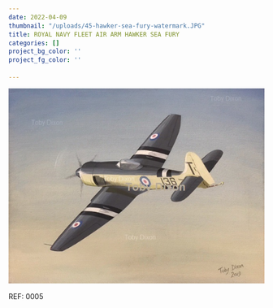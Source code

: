 ```yaml
---
date: 2022-04-09
thumbnail: "/uploads/45-hawker-sea-fury-watermark.JPG"
title: ROYAL NAVY FLEET AIR ARM HAWKER SEA FURY
categories: []
project_bg_color: ''
project_fg_color: ''

---
```

![](/uploads/45-hawker-sea-fury-watermark.JPG)

REF: 0005